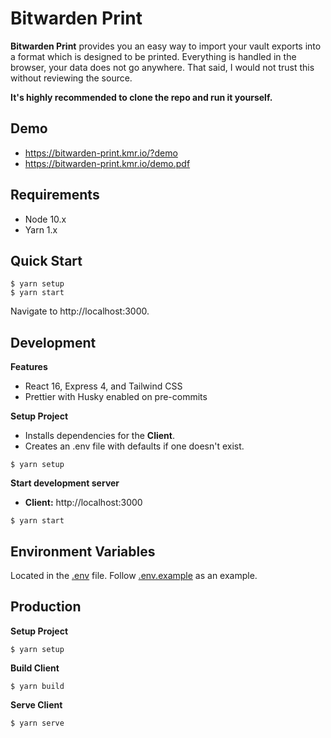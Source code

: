 # Bitwarden Print

**Bitwarden Print** provides you an easy way to import your vault exports into a format which is designed to be printed. Everything is handled in the browser, your data does not go anywhere.
That said, I would not trust this without reviewing the source.

**It's highly recommended to clone the repo and run it yourself.**

## Demo

- https://bitwarden-print.kmr.io/?demo
- https://bitwarden-print.kmr.io/demo.pdf

## Requirements

- Node 10.x
- Yarn 1.x

## Quick Start

```
$ yarn setup
$ yarn start
```

Navigate to http://localhost:3000.

## Development

**Features**

- React 16, Express 4, and Tailwind CSS
- Prettier with Husky enabled on pre-commits

**Setup Project**

- Installs dependencies for the **Client**.
- Creates an .env file with defaults if one doesn't exist.

```
$ yarn setup
```

**Start development server**

- **Client:** http://localhost:3000

```
$ yarn start
```

## Environment Variables

Located in the [.env](.env) file. Follow [.env.example](.env.example) as an example.

## Production

**Setup Project**

```
$ yarn setup
```

**Build Client**

```
$ yarn build
```

**Serve Client**

```
$ yarn serve
```
